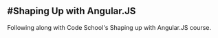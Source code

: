 #Shaping Up with Angular.JS
---------------------------
Following along with Code School's Shaping up with Angular.JS course.
